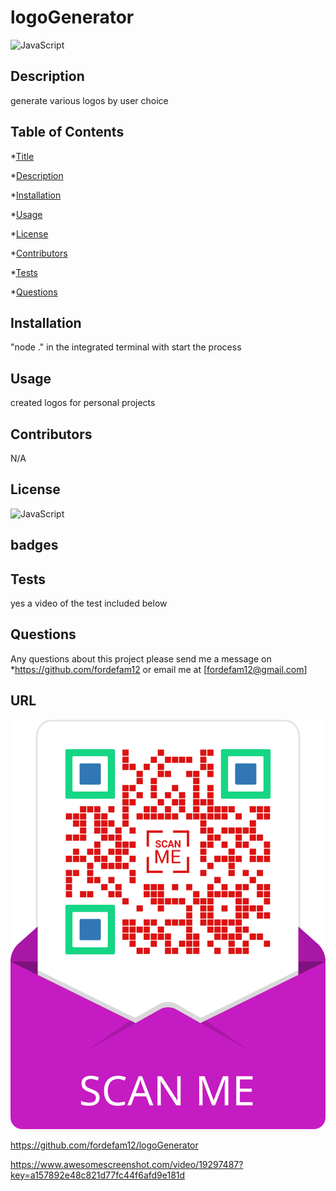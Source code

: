 
# logoGenerator
![JavaScript](https://img.shields.io/badge/JavaScript-100%25-blue)


## Description

 generate various logos by user choice

## Table of Contents
*[Title](#title)

*[Description](#description)
    
*[Installation](#installation)
    
*[Usage](#usage)
    
*[License](#license)
    
*[Contributors](#contributor)
    
*[Tests](#test)
    
*[Questions](#questions)
    

## Installation

"node ." in the integrated terminal with start the process

## Usage

created logos for personal projects

## Contributors
N/A

## License
![JavaScript](https://img.shields.io/badge/JavaScript-100%25-blue)


## badges

## Tests
yes a video of the test included below

## Questions
Any questions about this project please send me a message on *https://github.com/fordefam12 or email me at [fordefam12@gmail.com]
  
## URL
 ![QR code](<frame (1).png>)

 https://github.com/fordefam12/logoGenerator

 https://www.awesomescreenshot.com/video/19297487?key=a157892e48c821d77fc44f6afd9e181d